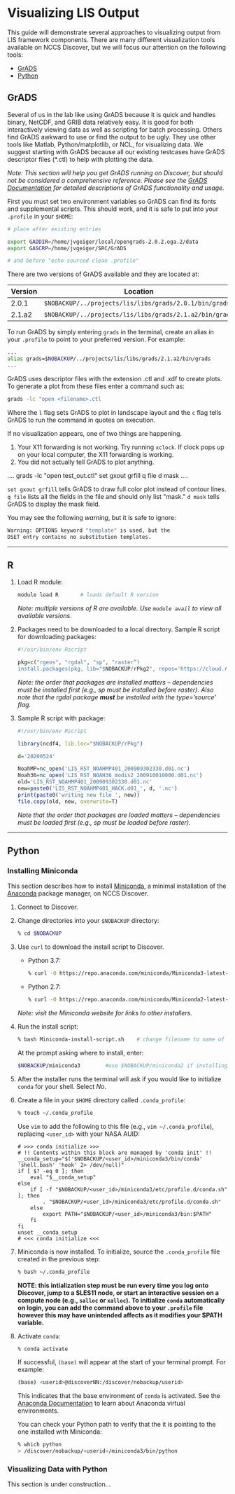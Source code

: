 # Visualizing LIS Output

This guide will demonstrate several approaches to visualizing output from LIS framework components. There are many different visualization tools available on NCCS Discover, but we will focus our attention on the following tools:

* [GrADS](#grads)
* [Python](#python)

## GrADS

Several of us in the lab like using GrADS because it is quick and handles binary, NetCDF, and GRIB data relatively easy.  It is good for both interactively viewing data as well as scripting for batch processing. Others find GrADS awkward to use or find the output to be ugly. They use other tools like Matlab, Python/matplotlib, or NCL, for visualizing data. We suggest starting with GrADS because all our existing testcases have GrADS descriptor files (*.ctl) to help with plotting the data.

*Note: This section will help you get GrADS running on Discover, but should not be considered a comprehensive reference. Please see the [GrADS Documentation](http://cola.gmu.edu/grads/gadoc/gadoc.php) for detailed descriptions of GrADS functionality and usage.*

First you must set two environment variables so GrADS can find its fonts and supplemental scripts. This should work, and it is safe to put into your `.profile` in your `$HOME`:

```sh
# place after existing entries

export GADDIR=/home/jvgeiger/local/opengrads-2.0.2.oga.2/data
export GASCRP=/home/jvgeiger/SRC/GrADS

# and before "echo sourced clean .profile"
```

There are two versions of GrADS available and they are located at:

|Version|Location|
|-------|--------|
|2.0.1|`$NOBACKUP/../projects/lis/libs/grads/2.0.1/bin/grads`
|2.1.a2|`$NOBACKUP/../projects/lis/libs/grads/2.1.a2/bin/grads`

To run GrADS by simply entering `grads` in the terminal, create an alias in your `.profile` to point to your preferred version. For example:

```sh
...
alias grads=$NOBACKUP/../projects/lis/libs/grads/2.1.a2/bin/grads
...
```

GrADS uses descriptor files with the extension .ctl and .xdf to create plots. To generate a plot from these files enter a command such as:

```sh
grads -lc "open <filename>.ctl
```

Where the `l` flag sets GrADS to plot in landscape layout and the `c` flag tells GrADS to run the command in quotes on execution.

If no visualization appears, one of two things are happening.

1. Your X11 forwarding is not working.  Try running `xclock`.  If clock pops up on your local computer, the X11 forwarding is working.
2. You did not actually tell GrADS to plot anything.

....
grads -lc "open test_out.ctl"
set gxout grfill
q file
d mask
....

`set gxout grfill` tells GrADS to draw full color plot instead of contour lines.  `q file` lists all the fields in the file and should only list "mask." `d mask` tells GrADS to display the mask field.

You may see the following *warning*, but it is safe to ignore:

```sh
Warning: OPTIONS keyword "template" is used, but the
DSET entry contains no substitution templates.
```

-----

## R

1. Load R module:

    ```sh
    module load R       # loads default R version
    ```

    *Note: multiple versions of R are available. Use `module avail` to view all available versions.*

2. Packages need to be downloaded to a local directory.  Sample R script for downloading packages:

    ```R
    #!/usr/bin/env Rscript

    pkg=c("rgeos", "rgdal", "sp", "raster”)
    install.packages(pkg, lib="$NOBACKUP/rPkg2", repos='https://cloud.r-project.org', type='source')
    ```

    *Note: the order that packages are installed matters – dependencies must be installed first (e.g., sp must be installed before raster).  Also note that the rgdal package **must** be installed with the type=’source’ flag.*

3. Sample R script with package:

    ```R
    #!/usr/bin/env Rscript

    library(ncdf4, lib.loc="$NOBACKUP/rPkg")

    d='20200524'

    NoahMP=nc_open('LIS_RST_NOAHMP401_200909302330.d01.nc')
    Noah36=nc_open('LIS_RST_NOAH36_modis2_200910010000.d01.nc')
    old='LIS_RST_NOAHMP401_200909302330.d01.nc'
    new=paste0('LIS_RST_NOAHMP401_HACK.d01_', d, '.nc')
    print(paste0('writing new file ', new))
    file.copy(old, new, overwrite=T)
    ```

    *Note that the order that packages are loaded matters – dependencies must be loaded first (e.g., sp must be loaded before raster).*

-----

## Python

### Installing Miniconda

This section describes how to install [Miniconda](https://docs.conda.io/en/latest/miniconda.html), a minimal installation of the [Anaconda](https://www.anaconda.com/) package manager, on NCCS Discover.

1. Connect to Discover.

2. Change directories into your `$NOBACKUP` directory:

    ```sh
    % cd $NOBACKUP
    ```

3. Use `curl` to download the install script to Discover.

    * Python 3.7:

        ```sh
        % curl -O https://repo.anaconda.com/miniconda/Miniconda3-latest-Linux-x86_64.sh
        ```

    * Python 2.7:

        ```sh
        % curl -O https://repo.anaconda.com/miniconda/Miniconda2-latest-Linux-x86_64.sh
        ```

    *Note: visit the Miniconda website for links to other installers.*

4. Run the install script:

    ```sh
    % bash Miniconda-install-script.sh    # change filename to name of script downloaded
    ```

    At the prompt asking where to install, enter:

    ```sh
    $NOBACKUP/miniconda3        #use $NOBACKUP/miniconda2 if installing Python 2.7 version
    ```

5. After the installer runs the terminal will ask if you would like to initialize `conda` for your shell. Select *No*.

6. Create a file in your `$HOME` directory called `.conda_profile`:

    ```sh
    % touch ~/.conda_profile
    ```

    Use `vim` to add the following to this file (e.g., `vim ~/.conda_profile`), replacing `<user_id>` with your NASA AUID:

    ```
    # >>> conda initialize >>>
    # !! Contents within this block are managed by 'conda init' !!
    __conda_setup="$('$NOBACKUP/<user_id>/miniconda3/bin/conda' 'shell.bash' 'hook' 2> /dev/null)"
    if [ $? -eq 0 ]; then
        eval "$__conda_setup"
    else
        if [ -f "$NOBACKUP/<user_id>/miniconda3/etc/profile.d/conda.sh" ]; then
            . "$NOBACKUP/<user_id>/miniconda3/etc/profile.d/conda.sh"
        else
            export PATH="$NOBACKUP/<user_id>/miniconda3/bin:$PATH"
        fi
    fi
    unset __conda_setup
    # <<< conda initialize <<<
    ```

7. Miniconda is now installed. To initialize, source the `.conda_profile` file created in the previous step:

    ```sh
    % bash ~/.conda_profile
    ```

    **NOTE: this intialization step must be run every time you log onto Discover, jump to a SLES11 node, or start an interactive session on a compute node (e.g., `salloc` or `xalloc`). To initialize `conda` automatically on login, you can add the command above to your `.profile` file however this may have unintended affects as it modifies your $PATH variable.**

8. Activate `conda`:

    ```sh
    % conda activate
    ```

    If successful, `(base)` will appear at the start of your terminal prompt. For example:

    ```sh
    (base) <userid>@discoverNN:/discover/nobackup/userid>
    ```

    This indicates that the base environment of `conda` is activated. See the [Anaconda Documentation](https://docs.conda.io/projects/conda/en/latest/user-guide/tasks/manage-environments.html) to learn about Anaconda virtual environments.

    You can check your Python path to verify that the it is pointing to the one installed with Miniconda:

    ```sh
    % which python
    > /discover/nobackup/<userid>/miniconda3/bin/python
    ```

### Visualizing Data with Python

This section is under construction...
